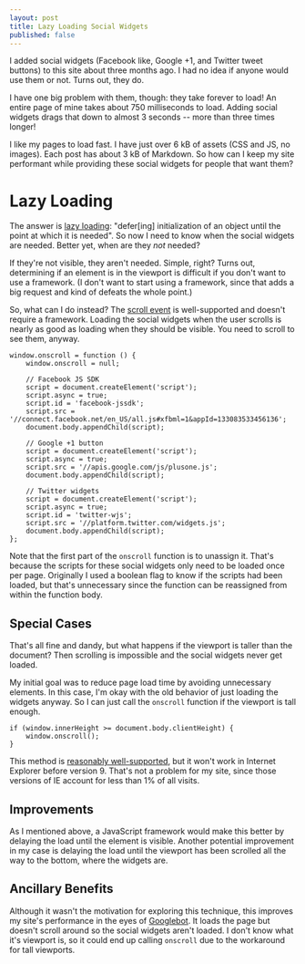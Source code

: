 ```yaml
---
layout: post
title: Lazy Loading Social Widgets
published: false
---
```


I added social widgets (Facebook like, Google +1, and Twitter tweet
buttons) to this site about three months ago. I had no idea if
anyone would use them or not. Turns out, they do.

I have one big problem with them, though: they take forever to load!
An entire page of mine takes about 750 milliseconds to load. Adding
social widgets drags that down to almost 3 seconds -- more than
three times longer!

I like my pages to load fast. I have just over 6 kB of assets (CSS
and JS, no images). Each post has about 3 kB of Markdown. So how
can I keep my site performant while providing these social widgets
for people that want them?

# Lazy Loading

The answer is [lazy loading][1]: "defer[ing] initialization of an
object until the point at which it is needed". So now I need to
know when the social widgets are needed. Better yet, when are they
*not* needed?

If they're not visible, they aren't needed. Simple, right? Turns
out, determining if an element is in the viewport is difficult if
you don't want to use a framework. (I don't want to start using a
framework, since that adds a big request and kind of defeats the
whole point.)

So, what can I do instead? The [scroll event][2] is well-supported
and doesn't require a framework. Loading the social widgets when
the user scrolls is nearly as good as loading when they should be
visible. You need to scroll to see them, anyway.

    window.onscroll = function () {
        window.onscroll = null;

        // Facebook JS SDK
        script = document.createElement('script');
        script.async = true;
        script.id = 'facebook-jssdk';
        script.src = '//connect.facebook.net/en_US/all.js#xfbml=1&appId=133083533456136';
        document.body.appendChild(script);

        // Google +1 button
        script = document.createElement('script');
        script.async = true;
        script.src = '//apis.google.com/js/plusone.js';
        document.body.appendChild(script);

        // Twitter widgets
        script = document.createElement('script');
        script.async = true;
        script.id = 'twitter-wjs';
        script.src = '//platform.twitter.com/widgets.js';
        document.body.appendChild(script);
    };

Note that the first part of the `onscroll` function is to unassign
it. That's because the scripts for these social widgets only need
to be loaded once per page. Originally I used a boolean flag to
know if the scripts had been loaded, but that's unnecessary since
the function can be reassigned from within the function body.

## Special Cases

That's all fine and dandy, but what happens if the viewport is
taller than the document? Then scrolling is impossible and the
social widgets never get loaded.

My initial goal was to reduce page load time by avoiding unnecessary
elements. In this case, I'm okay with the old behavior of just
loading the widgets anyway. So I can just call the `onscroll`
function if the viewport is tall enough.

    if (window.innerHeight >= document.body.clientHeight) {
        window.onscroll();
    }

This method is [reasonably well-supported][3], but it won't work
in Internet Explorer before version 9. That's not a problem for my
site, since those versions of IE account for less than 1% of all
visits.

## Improvements

As I mentioned above, a JavaScript framework would make this better
by delaying the load until the element is visible. Another potential
improvement in my case is delaying the load until the viewport has
been scrolled all the way to the bottom, where the widgets are.

## Ancillary Benefits

Although it wasn't the motivation for exploring this technique,
this improves my site's performance in the eyes of [Googlebot][4].
It loads the page but doesn't scroll around so the social widgets
aren't loaded. I don't know what it's viewport is, so it could end
up calling `onscroll` due to the workaround for tall viewports.

[1]: http://en.wikipedia.org/wiki/Lazy_loading
[2]: http://www.quirksmode.org/dom/events/scroll.html
[3]: http://www.quirksmode.org/dom/w3c_cssom.html
[4]: http://en.wikipedia.org/wiki/Googlebot

